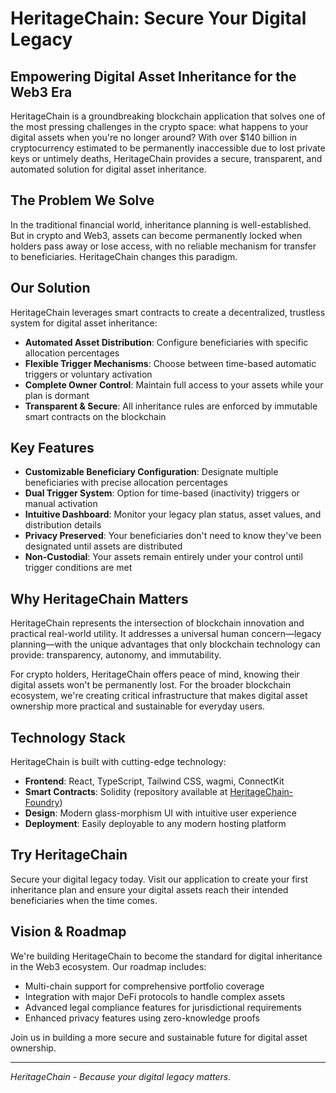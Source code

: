 
# HeritageChain: Secure Your Digital Legacy

## Empowering Digital Asset Inheritance for the Web3 Era

HeritageChain is a groundbreaking blockchain application that solves one of the most pressing challenges in the crypto space: what happens to your digital assets when you're no longer around? With over $140 billion in cryptocurrency estimated to be permanently inaccessible due to lost private keys or untimely deaths, HeritageChain provides a secure, transparent, and automated solution for digital asset inheritance.

## The Problem We Solve

In the traditional financial world, inheritance planning is well-established. But in crypto and Web3, assets can become permanently locked when holders pass away or lose access, with no reliable mechanism for transfer to beneficiaries. HeritageChain changes this paradigm.

## Our Solution

HeritageChain leverages smart contracts to create a decentralized, trustless system for digital asset inheritance:

- **Automated Asset Distribution**: Configure beneficiaries with specific allocation percentages
- **Flexible Trigger Mechanisms**: Choose between time-based automatic triggers or voluntary activation
- **Complete Owner Control**: Maintain full access to your assets while your plan is dormant
- **Transparent & Secure**: All inheritance rules are enforced by immutable smart contracts on the blockchain

## Key Features

- **Customizable Beneficiary Configuration**: Designate multiple beneficiaries with precise allocation percentages
- **Dual Trigger System**: Option for time-based (inactivity) triggers or manual activation
- **Intuitive Dashboard**: Monitor your legacy plan status, asset values, and distribution details
- **Privacy Preserved**: Your beneficiaries don't need to know they've been designated until assets are distributed
- **Non-Custodial**: Your assets remain entirely under your control until trigger conditions are met

## Why HeritageChain Matters

HeritageChain represents the intersection of blockchain innovation and practical real-world utility. It addresses a universal human concern—legacy planning—with the unique advantages that only blockchain technology can provide: transparency, autonomy, and immutability.

For crypto holders, HeritageChain offers peace of mind, knowing their digital assets won't be permanently lost. For the broader blockchain ecosystem, we're creating critical infrastructure that makes digital asset ownership more practical and sustainable for everyday users.

## Technology Stack

HeritageChain is built with cutting-edge technology:

- **Frontend**: React, TypeScript, Tailwind CSS, wagmi, ConnectKit
- **Smart Contracts**: Solidity (repository available at [HeritageChain-Foundry](https://github.com/officialcmg/heritagechain-foundry))
- **Design**: Modern glass-morphism UI with intuitive user experience
- **Deployment**: Easily deployable to any modern hosting platform

## Try HeritageChain

Secure your digital legacy today. Visit our application to create your first inheritance plan and ensure your digital assets reach their intended beneficiaries when the time comes.

## Vision & Roadmap

We're building HeritageChain to become the standard for digital inheritance in the Web3 ecosystem. Our roadmap includes:

- Multi-chain support for comprehensive portfolio coverage
- Integration with major DeFi protocols to handle complex assets
- Advanced legal compliance features for jurisdictional requirements
- Enhanced privacy features using zero-knowledge proofs

Join us in building a more secure and sustainable future for digital asset ownership.

---

_HeritageChain - Because your digital legacy matters._
